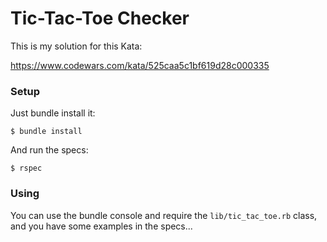 # Tic-Tac-Toe Checker

This is my solution for this Kata:

https://www.codewars.com/kata/525caa5c1bf619d28c000335

### Setup

Just bundle install it:

    $ bundle install

And run the specs:

    $ rspec


### Using

You can use the bundle console and require the `lib/tic_tac_toe.rb` class, and you have some
examples in the specs...

